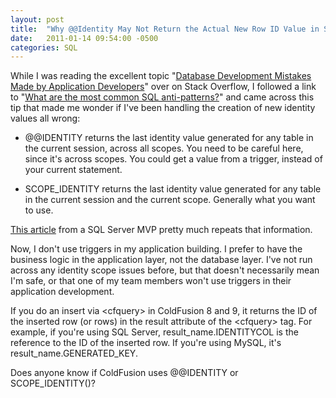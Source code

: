 ```yaml
---
layout: post
title:  "Why @@Identity May Not Return the Actual New Row ID Value in SQL Server"
date:   2011-01-14 09:54:00 -0500
categories: SQL
---
```


While I was reading the excellent topic "[Database Development Mistakes Made by Application Developers](http://stackoverflow.com/questions/621884/database-development-mistakes-made-by-application-developers)" over on Stack Overflow, I followed a link to "[What are the most common SQL anti-patterns?](http://stackoverflow.com/questions/346659/what-are-the-most-common-sql-anti-patterns)" and came across this tip that made me wonder if I've been handling the creation of new identity values all wrong:

- @@IDENTITY returns the last identity value generated for any table in the current session, across all scopes. You need to be careful here, since it's across scopes. You could get a value from a trigger, instead of your current statement.

- SCOPE_IDENTITY returns the last identity value generated for any table in the current session and the current scope. Generally what you want to use.

[This article](http://blog.sqlauthority.com/2007/03/25/sql-server-identity-vs-scope_identity-vs-ident_current-retrieve-last-inserted-identity-of-record/) from a SQL Server MVP pretty much repeats that information.

Now, I don't use triggers in my application building. I prefer to have the business logic in the application layer, not the database layer. I've not run across any identity scope issues before, but that doesn't necessarily mean I'm safe, or that one of my team members won't use triggers in their application development.

If you do an insert via &lt;cfquery&gt; in ColdFusion 8 and 9, it returns the ID of the inserted row (or rows) in the result attribute of the &lt;cfquery&gt; tag. For example, if you're using SQL Server, result_name.IDENTITYCOL is the reference to the ID of the inserted row. If you're using MySQL, it's result_name.GENERATED_KEY.

Does anyone know if ColdFusion uses @@IDENTITY or SCOPE_IDENTITY()?